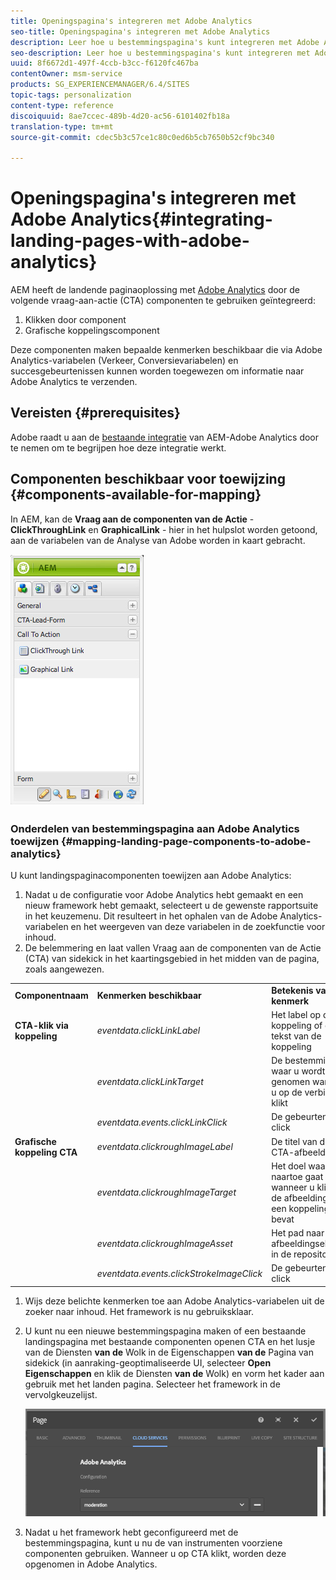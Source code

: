 ```yaml
---
title: Openingspagina's integreren met Adobe Analytics
seo-title: Openingspagina's integreren met Adobe Analytics
description: Leer hoe u bestemmingspagina's kunt integreren met Adobe Analytics.
seo-description: Leer hoe u bestemmingspagina's kunt integreren met Adobe Analytics.
uuid: 8f6672d1-497f-4ccb-b3cc-f6120fc467ba
contentOwner: msm-service
products: SG_EXPERIENCEMANAGER/6.4/SITES
topic-tags: personalization
content-type: reference
discoiquuid: 8ae7ccec-489b-4d20-ac56-6101402fb18a
translation-type: tm+mt
source-git-commit: cdec5b3c57ce1c80c0ed6b5cb7650b52cf9bc340

---
```



# Openingspagina&#39;s integreren met Adobe Analytics{#integrating-landing-pages-with-adobe-analytics}

AEM heeft de landende paginaoplossing met [Adobe Analytics](https://www.omniture.com/en/products/analytics/sitecatalyst) door de volgende vraag-aan-actie (CTA) componenten te gebruiken geïntegreerd:

1. Klikken door component
1. Grafische koppelingscomponent

Deze componenten maken bepaalde kenmerken beschikbaar die via Adobe Analytics-variabelen (Verkeer, Conversievariabelen) en succesgebeurtenissen kunnen worden toegewezen om informatie naar Adobe Analytics te verzenden.

## Vereisten {#prerequisites}

Adobe raadt u aan de [bestaande integratie](/help/sites-administering/adobeanalytics.md) van AEM-Adobe Analytics door te nemen om te begrijpen hoe deze integratie werkt.

## Componenten beschikbaar voor toewijzing {#components-available-for-mapping}

In AEM, kan de **Vraag aan de componenten van de Actie** - **ClickThroughLink** en **GraphicalLink** - hier in het hulpslot worden getoond, aan de variabelen van de Analyse van Adobe worden in kaart gebracht.

![chlimage_1-21](assets/chlimage_1-21.jpeg)

### Onderdelen van bestemmingspagina aan Adobe Analytics toewijzen {#mapping-landing-page-components-to-adobe-analytics}

U kunt landingspaginacomponenten toewijzen aan Adobe Analytics:

1. Nadat u de configuratie voor Adobe Analytics hebt gemaakt en een nieuw framework hebt gemaakt, selecteert u de gewenste rapportsuite in het keuzemenu. Dit resulteert in het ophalen van de Adobe Analytics-variabelen en het weergeven van deze variabelen in de zoekfunctie voor inhoud.
1. De belemmering en laat vallen Vraag aan de componenten van de Actie (CTA) van sidekick in het kaartingsgebied in het midden van de pagina, zoals aangewezen.

<table> 
 <tbody>
  <tr>
   <td><strong>Componentnaam</strong></td> 
   <td><strong>Kenmerken beschikbaar</strong></td> 
   <td><strong>Betekenis van kenmerk</strong></td> 
  </tr>
  <tr>
   <td><strong>CTA-klik via koppeling</strong></td> 
   <td><i>eventdata.clickLinkLabel</i><br /> </td> 
   <td>Het label op de koppeling of de tekst van de koppeling </td> 
  </tr>
  <tr>
   <td><br type="_moz" /> </td> 
   <td><i>eventdata.clickLinkTarget</i><br /> </td> 
   <td>De bestemming waar u wordt genomen wanneer u op de verbinding klikt </td> 
  </tr>
  <tr>
   <td><br type="_moz" /> </td> 
   <td><i>eventdata.events.clickLinkClick</i><br /> </td> 
   <td>De gebeurtenis click </td> 
  </tr>
  <tr>
   <td><strong>Grafische koppeling CTA</strong></td> 
   <td><i>eventdata.clickroughImageLabel</i><br /> </td> 
   <td>De titel van de CTA-afbeelding </td> 
  </tr>
  <tr>
   <td><br type="_moz" /> </td> 
   <td><i>eventdata.clickroughImageTarget</i><br /> </td> 
   <td>Het doel waar u naartoe gaat wanneer u klikt op de afbeelding die een koppeling bevat</td> 
  </tr>
  <tr>
   <td><br type="_moz" /> </td> 
   <td><i>eventdata.clickroughImageAsset</i><br /> </td> 
   <td>Het pad naar het afbeeldingselement in de repository </td> 
  </tr>
  <tr>
   <td><br type="_moz" /> </td> 
   <td><i>eventdata.events.clickStrokeImageClick</i><br /> </td> 
   <td>De gebeurtenis click</td> 
  </tr>
 </tbody>
</table>

1. Wijs deze belichte kenmerken toe aan Adobe Analytics-variabelen uit de zoeker naar inhoud. Het framework is nu gebruiksklaar.
1. U kunt nu een nieuwe bestemmingspagina maken of een bestaande landingspagina met bestaande componenten openen CTA en het lusje van de Diensten **van de** Wolk in de Eigenschappen **van de** Pagina van sidekick (in aanraking-geoptimaliseerde UI, selecteer **Open Eigenschappen** en klik de Diensten **van de** Wolk) en vorm het kader aan gebruik met het landen pagina. Selecteer het framework in de vervolgkeuzelijst.

   ![chlimage_1-25](assets/chlimage_1-25.png)

1. Nadat u het framework hebt geconfigureerd met de bestemmingspagina, kunt u nu de van instrumenten voorziene componenten gebruiken. Wanneer u op CTA klikt, worden deze opgenomen in Adobe Analytics.


